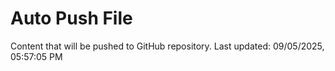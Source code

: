 # Auto Push File

Content that will be pushed to GitHub repository.
Last updated: 09/05/2025, 05:57:05 PM